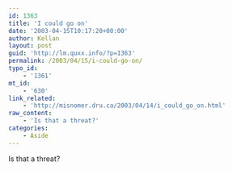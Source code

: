 ```yaml
---
id: 1363
title: 'I could go on'
date: '2003-04-15T10:17:20+00:00'
author: Kellan
layout: post
guid: 'http://lm.quxx.info/?p=1363'
permalink: /2003/04/15/i-could-go-on/
typo_id:
    - '1361'
mt_id:
    - '630'
link_related:
    - 'http://misnomer.dru.ca/2003/04/14/i_could_go_on.html'
raw_content:
    - 'Is that a threat?'
categories:
    - Aside
---
```


Is that a threat?